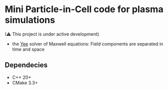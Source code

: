 # Mini Particle-in-Cell code for plasma simulations

(⚠ This project is under active development)

- the [Yee](https://ieeexplore.ieee.org/abstract/document/1138693) solver of Maxwell equations:
    Field components are separated in time and space

## Dependecies
- C++ 20+
- CMake 3.3+